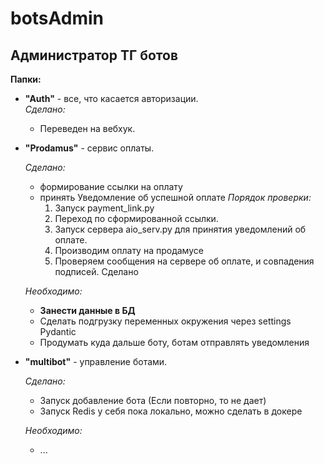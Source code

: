 # botsAdmin
## Администратор ТГ ботов

**Папки:**  
- **"Auth"** - все, что касается авторизации.  
    _Сделано:_
  - Переведен на вебхук.
  

- **"Prodamus"** - сервис оплаты.  

  _Сделано:_  
  - формирование ссылки на оплату  
  - принять Уведомление об успешной оплате
  _Порядок проверки:_
    1. Запуск payment_link.py
    2. Переход по сформированной ссылки.
    3. Запуск сервера aio_serv.py для принятия уведомлений об оплате.
    4. Производим оплату на продамусе
    5. Проверяем сообщения на сервере об оплате, и совпадения подписей.  Сделано

  _Необходимо:_
   - **Занести данные в БД**
   - Сделать подгрузку переменных окружения через settings Pydantic  
   - Продумать куда дальше боту, ботам отправлять уведомления


- **"multibot"** - управление ботами.  

  _Сделано:_  
  - Запуск добавление бота (Если повторно, то не дает)
  - Запуск Redis у себя пока локально, можно сделать в докере 
  
  _Необходимо:_
   - ...



